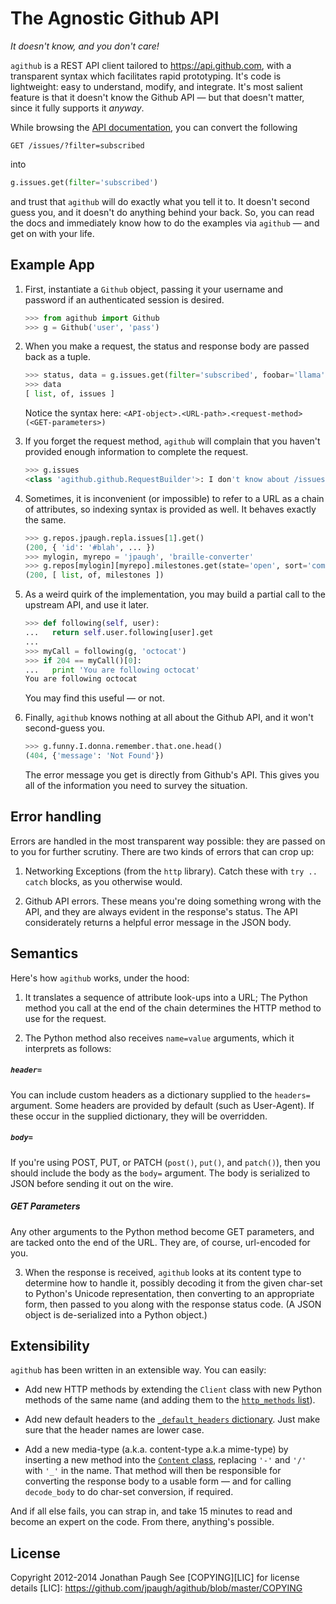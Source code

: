 # The Agnostic Github API
*It doesn't know, and you don't care!*

`agithub` is a REST API client tailored to https://api.github.com, with
a transparent syntax which facilitates rapid prototyping. It's code is
lightweight: easy to understand, modify, and integrate. It's most
salient feature is that it doesn't know the Github API&nbsp;&mdash; but
that doesn't matter, since it fully supports it *anyway*.

While browsing the
[API documentation](https://developer.github.com/v3/), you can convert
the following

```http
GET /issues/?filter=subscribed
```

into

```python
g.issues.get(filter='subscribed')
```

and trust that `agithub` will do exactly what you tell it to. It doesn't
second guess you, and it doesn't do anything behind your back. So, you
can read the docs and immediately know how to do the examples via
`agithub`&nbsp;&mdash; and get on with your life.

## Example App

1. First, instantiate a `Github` object, passing it your username and
   password if an authenticated session is desired.

   ```python
   >>> from agithub import Github
   >>> g = Github('user', 'pass')
   ```

2. When you make a request, the status and response body are passed back
   as a tuple.

   ```python
   >>> status, data = g.issues.get(filter='subscribed', foobar='llama')
   >>> data
   [ list, of, issues ]
   ```

   Notice the syntax here:
   `<API-object>.<URL-path>.<request-method>(<GET-parameters>)`

3. If you forget the request method, `agithub` will complain that you
   haven't provided enough information to complete the request.

   ```python
   >>> g.issues
   <class 'agithub.github.RequestBuilder'>: I don't know about /issues
   ```

4. Sometimes, it is inconvenient (or impossible) to refer to a URL as a
   chain of attributes, so indexing syntax is provided as well. It
   behaves exactly the same.

   ```python
   >>> g.repos.jpaugh.repla.issues[1].get()
   (200, { 'id': '#blah', ... })
   >>> mylogin, myrepo = 'jpaugh', 'braille-converter'
   >>> g.repos[mylogin][myrepo].milestones.get(state='open', sort='completeness')
   (200, [ list, of, milestones ])
   ```

5. As a weird quirk of the implementation, you may build a partial call
   to the upstream API, and use it later.

   ```python
   >>> def following(self, user):
   ...   return self.user.following[user].get
   ...
   >>> myCall = following(g, 'octocat')
   >>> if 204 == myCall()[0]:
   ...   print 'You are following octocat'
   You are following octocat
   ```

   You may find this useful&nbsp;&mdash; or not.

6. Finally, `agithub` knows nothing at all about the Github API, and it
   won't second-guess you.

   ```python
   >>> g.funny.I.donna.remember.that.one.head()
   (404, {'message': 'Not Found'})
   ```

   The error message you get is directly from Github's API. This gives
   you all of the information you need to survey the situation.

## Error handling
Errors are handled in the most transparent way possible: they are passed
on to you for further scrutiny. There are two kinds of errors that can
crop up:

1. Networking Exceptions (from the `http` library). Catch these with
   `try .. catch` blocks, as you otherwise would.

2. Github API errors. These means you're doing something wrong with the
   API, and they are always evident in the response's status. The API
   considerately returns a helpful error message in the JSON body.


## Semantics
Here's how `agithub` works, under the hood:

1. It translates a sequence of attribute look-ups into a URL; The
   Python method you call at the end of the chain determines the
   HTTP method to use for the request.

2. The Python method also receives `name=value` arguments, which it
   interprets as follows:

##### `header=`

  You can include custom headers as a dictionary supplied to the
  `headers=` argument. Some headers are provided by default (such as
  User-Agent). If these occur in the supplied dictionary, they will be
  overridden.


##### `body=`

  If you're using POST, PUT, or PATCH (`post()`, `put()`, and
  `patch()`), then you should include the body as the `body=` argument.
  The body is serialized to JSON before sending it out on the wire.

##### GET Parameters

  Any other arguments to the Python method become GET parameters, and
  are tacked onto the end of the URL. They are, of course, url-encoded
  for you.

3. When the response is received, `agithub` looks at its content
   type to determine how to handle it, possibly decoding it from the
   given char-set to Python's Unicode representation, then converting to
   an appropriate form, then passed to you along with the response
   status code. (A JSON object is de-serialized into a Python object.)

## Extensibility
`agithub` has been written in an extensible way. You can easily:

* Add new HTTP methods by extending the `Client` class with
  new Python methods of the same name (and adding them to the
  [`http_methods` list][1]).

* Add new default headers to the [`_default_headers` dictionary][2].
  Just make sure that the header names are lower case.

* Add a new media-type (a.k.a. content-type a.k.a mime-type) by
  inserting a new method into the [`Content` class][3], replacing
  `'-'` and `'/'` with `'_'` in the name. That method will then be
  responsible for converting the response body to a usable
  form&nbsp;&mdash; and for calling `decode_body` to do char-set
  conversion, if required.

And if all else fails, you can strap in, and take 15 minutes to read and
become an expert on the code. From there, anything's possible.

[1]: https://github.com/jpaugh/agithub/blob/master/agithub.py#L105
[2]: https://github.com/jpaugh/agithub/blob/master/agithub.py#L24
[3]: https://github.com/jpaugh/agithub/blob/master/agithub.py#L255

## License
Copyright 2012-2014 Jonathan Paugh
See [COPYING][LIC] for license details
[LIC]: https://github.com/jpaugh/agithub/blob/master/COPYING
